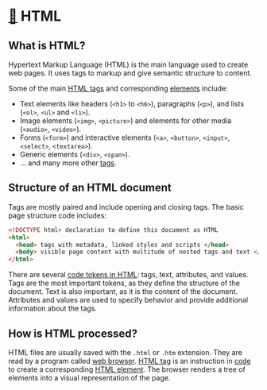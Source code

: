 # [🙈](code-tokens.md) HTML

## What is HTML?

Hypertext Markup Language (HTML) is the main language used to create web pages. It uses tags to markup and give semantic structure to content.

Some of the main [HTML tags](html-tags.md) and corresponding [elements](html-elements.md) include:

- Text elements like headers (`<h1>` to `<h6>`), paragraphs (`<p>`), and lists (`<ol>`, `<ul>` and `<li>`).
- Image elements (`<img>`, `<picture>`) and elements for other media (`<audio>`, `<video>`).
- Forms (`<form>`) and interactive elements (`<a>`, `<button>`, `<input>`, `<select>`, `<textarea>`).
- Generic elements (`<div>`, `<span>`).
- ... and many more other [tags](html-tags.md).

## Structure of an HTML document

Tags are mostly paired and include opening and closing tags. The basic page structure code includes:

```html
<!DOCTYPE html> declaration to define this document as HTML
<html> 
  <head> tags with metadata, linked styles and scripts </head>
  <body> visible page content with multitude of nested tags and text </body>
</html>
```

There are several [code tokens in HTML](html-tokens.md): tags, text, attributes, and values. Tags are the most important tokens, as they define the structure of the document. Text is also important, as it is the content of the document. Attributes and values are used to specify behavior and provide additional information about the tags.

## How is HTML processed?

HTML files are usually saved with the `.html` or `.htm` extension. They are read by a program called [web browser](browser.md). [HTML tag](html-tags.md) is an instruction in [code](code.md) to create a corresponding [HTML element](html-element). The browser renders a tree of elements into a visual representation of the page.
